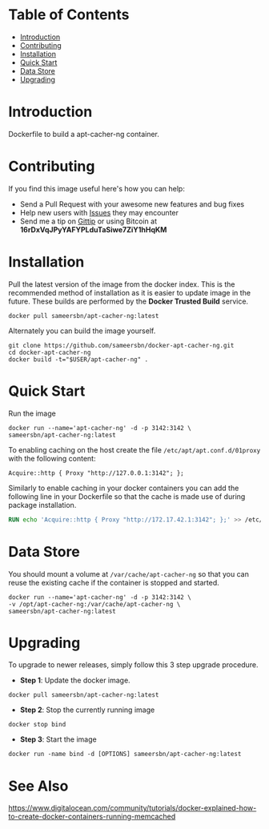 # Table of Contents
- [Introduction](#introduction)
- [Contributing](#contributing)
- [Installation](#installation)
- [Quick Start](#quick-start)
- [Data Store](#data-store)
- [Upgrading](#upgrading)

# Introduction
Dockerfile to build a apt-cacher-ng container.

# Contributing

If you find this image useful here's how you can help:

- Send a Pull Request with your awesome new features and bug fixes
- Help new users with [Issues](https://github.com/sameersbn/docker-apt-cacher-ng/issues) they may encounter
- Send me a tip on [Gittip](https://gittip.com/sameersbn/) or using Bitcoin at **16rDxVqJPyYAFYPLduTaSiwe7ZiY1hHqKM**

# Installation
Pull the latest version of the image from the docker index. This is the recommended method of installation as it is easier to update image in the future. These builds are performed by the **Docker Trusted Build** service.

```
docker pull sameersbn/apt-cacher-ng:latest
```

Alternately you can build the image yourself.

```
git clone https://github.com/sameersbn/docker-apt-cacher-ng.git
cd docker-apt-cacher-ng
docker build -t="$USER/apt-cacher-ng" .
```

# Quick Start
Run the image

```
docker run --name='apt-cacher-ng' -d -p 3142:3142 \
sameersbn/apt-cacher-ng:latest
```

To enabling caching on the host create the file `/etc/apt/apt.conf.d/01proxy` with the following content:
```
Acquire::http { Proxy "http://127.0.0.1:3142"; };
```

Similarly to enable caching in your docker containers you can add the following line in your Dockerfile so that the cache is made use of during package installation.

```dockerfile
RUN echo 'Acquire::http { Proxy "http://172.17.42.1:3142"; };' >> /etc/apt/apt.conf.d/01proxy
```

# Data Store
You should mount a volume at `/var/cache/apt-cacher-ng` so that you can reuse the existing cache if the container is stopped and started.

```
docker run --name='apt-cacher-ng' -d -p 3142:3142 \
-v /opt/apt-cacher-ng:/var/cache/apt-cacher-ng \
sameersbn/apt-cacher-ng:latest
```

# Upgrading

To upgrade to newer releases, simply follow this 3 step upgrade procedure.

- **Step 1**: Update the docker image.

```
docker pull sameersbn/apt-cacher-ng:latest
```

- **Step 2**: Stop the currently running image

```
docker stop bind
```

- **Step 3**: Start the image

```
docker run -name bind -d [OPTIONS] sameersbn/apt-cacher-ng:latest
```

# See Also 
https://www.digitalocean.com/community/tutorials/docker-explained-how-to-create-docker-containers-running-memcached
